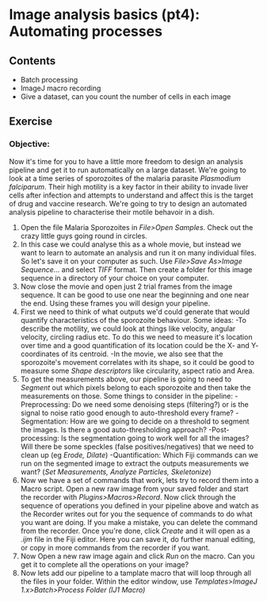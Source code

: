 # Image analysis basics (pt4): Automating processes

## Contents
- Batch processing
- ImageJ macro recording
- Give a dataset, can you count the number of cells in each image

## Exercise

### Objective:
Now it's time for you to have a little more freedom to design an analysis pipeline and get it to run automatically on a large dataset. We're going to look at a time series of sporozoites of the malaria parasite *Plasmodium falciparum*. Their high motility is a key factor in their ability to invade liver cells after infection and attempts to understand and affect this is the target of drug and vaccine research. We're going to try to design an automated analysis pipeline to characterise their motile behavoir in a dish.

1. Open the file Malaria Sporozoites in *File>Open Samples*. Check out the crazy little guys going round in circles.
2. In this case we could analyse this as a whole movie, but instead we want to learn to automate an analysis and run it on many individual files. So let's save it on your computer as such. Use *File>Save As>Image Sequence...* and select *TIFF* format. Then create a folder for this image sequence in a directory of your choice on your computer.
3. Now close the movie and open just 2 trial frames from the image sequence. It can be good to use one near the beginning and one near the end. Using these frames you will design your pipeline.
4. First we need to think of what outputs we'd could generate that would quantify characteristics of the sporozoite behaviour. Some ideas:
-To describe the motility, we could look at things like velocity, angular velocity, circling radius etc. To do this we need to measure it's location over time and a good quantification of its location could be the X- and Y- coordinates of its centroid.
-In the movie, we also see that the sporozoite's movement correlates with its shape, so it could be good to measure some *Shape descriptors* like circularity, aspect ratio and Area.
5. To get the measurements above, our pipeline is going to need to *Segment* out which pixels belong to each sporozoite and then take the measurements on those. Some things to consider in the pipeline:
-Preprocessing: Do we need some denoising steps (filtering?) or is the signal to noise ratio good enough to auto-threshold every frame?
-Segmentation: How are we going to decide on a threshold to segment the images. Is there a good auto-thresholding approach?
-Post-processing: Is the segmentation going to work well for all the images? Will there be some speckles (false positives/negatives) that we need to clean up (eg *Erode, Dilate*)
-Quantification: Which Fiji commands can we run on the segmented image to extract the outputs measurements we want? (*Set Measurements, Analyze Particles, Skeletonize*)
6. Now we have a set of commands that work, lets try to record them into a Macro script. Open a new raw image from your saved folder and start the recorder with *Plugins>Macros>Record*. Now click through the sequence of operations you defined in your pipeline above and watch as the Recorder writes out for you the sequence of commands to do what you want are doing. If you make a mistake, you can delete the command from the recorder. Once you're done, click *Create* and it will open as a *.ijm* file in the Fiji editor. Here you can save it, do further manual editing, or copy in more commands from the recorder if you want.
7. Now Open a new raw image again and click *Run* on the macro. Can you get it to complete all the operations on your image?
8. Now lets add our pipeline to a tamplate macro that will loop through all the files in your folder. Within the editor window, use *Templates>ImageJ 1.x>Batch>Process Folder (IJ1 Macro)*
